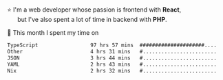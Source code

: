 ⭐ I'm a web developer whose passion is frontend with <b>React</b>,<br/>
&nbsp; &nbsp; &nbsp; but I've also spent a lot of time in backend with <b>PHP</b>.

📅 This month I spent my time on

<!--START_SECTION:waka-->

```txt
TypeScript                 97 hrs 57 mins  #####################....   84.11 %
Other                      4 hrs 31 mins   #........................   03.89 %
JSON                       3 hrs 44 mins   #........................   03.21 %
YAML                       2 hrs 43 mins   #........................   02.35 %
Nix                        2 hrs 32 mins   #........................   02.19 %
```

<!--END_SECTION:waka-->
